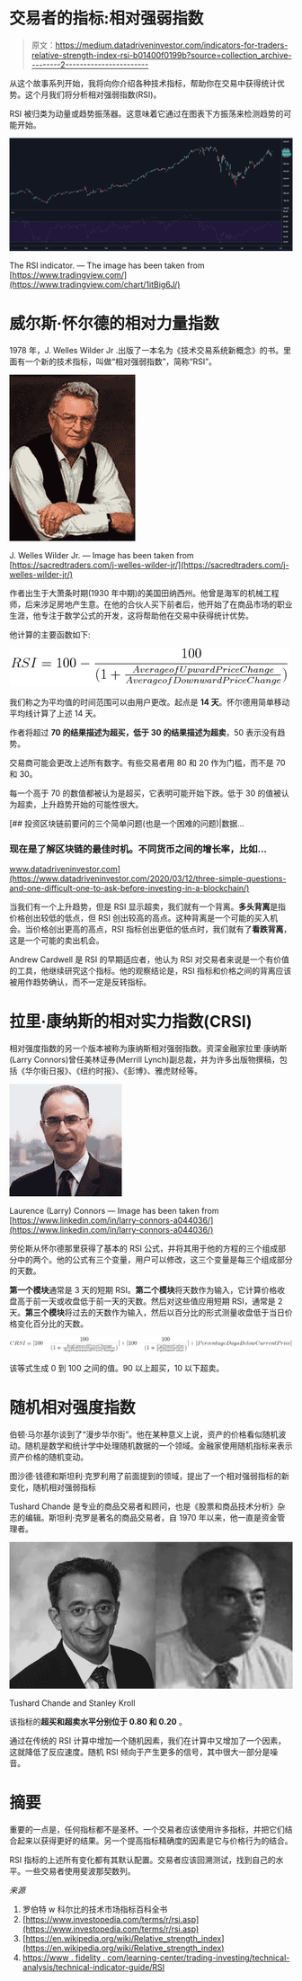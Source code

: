 # 交易者的指标:相对强弱指数

> 原文：<https://medium.datadriveninvestor.com/indicators-for-traders-relative-strength-index-rsi-b01400f0199b?source=collection_archive---------2----------------------->

从这个故事系列开始，我将向你介绍各种技术指标，帮助你在交易中获得统计优势。这个月我们将分析相对强弱指数(RSI)。

RSI 被归类为动量或趋势振荡器。这意味着它通过在图表下方振荡来检测趋势的可能开始。

![](img/2fb6d5a4a2d90d58c33053eaa1872684.png)

The RSI indicator. — The image has been taken from [https://www.tradingview.com/](https://www.tradingview.com/chart/1itBig6J/)

# 威尔斯·怀尔德的相对力量指数

1978 年，J. Welles Wilder Jr .出版了一本名为《技术交易系统新概念》的书。里面有一个新的技术指标，叫做“相对强弱指数”，简称“RSI”。

![](img/10b40c6909b3fdc91339baf746a590df.png)

J. Welles Wilder Jr. — Image has been taken from [https://sacredtraders.com/j-welles-wilder-jr/](https://sacredtraders.com/j-welles-wilder-jr/)

作者出生于大萧条时期(1930 年中期)的美国田纳西州。他曾是海军的机械工程师，后来涉足房地产生意。在他的合伙人买下前者后，他开始了在商品市场的职业生涯，他专注于数学公式的开发，这将帮助他在交易中获得统计优势。

他计算的主要函数如下:

![](img/b64e47cd340534cce98070765154f20a.png)

我们称之为平均值的时间范围可以由用户更改。起点是 **14 天**。怀尔德用简单移动平均线计算了上述 14 天。

作者将超过 **70 的结果描述为超买，低于 30 的结果描述为超卖**，50 表示没有趋势。

交易商可能会更改上述所有数字。有些交易者用 80 和 20 作为门槛，而不是 70 和 30。

每一个高于 70 的数值都被认为是超买，它表明可能开始下跌。低于 30 的值被认为超卖，上升趋势开始的可能性很大。

[](https://www.datadriveninvestor.com/2020/03/12/three-simple-questions-and-one-difficult-one-to-ask-before-investing-in-a-blockchain/) [## 投资区块链前要问的三个简单问题(也是一个困难的问题)|数据…

### 现在是了解区块链的最佳时机。不同货币之间的增长率，比如…

www.datadriveninvestor.com](https://www.datadriveninvestor.com/2020/03/12/three-simple-questions-and-one-difficult-one-to-ask-before-investing-in-a-blockchain/) 

当我们有一个上升趋势，但是 RSI 显示超卖，我们就有一个背离。**多头背离**是指价格创出较低的低点，但 RSI 创出较高的高点。这种背离是一个可能的买入机会。当价格创出更高的高点，RSI 指标创出更低的低点时，我们就有了**看跌背离**，这是一个可能的卖出机会。

Andrew Cardwell 是 RSI 的早期适应者，他认为 RSI 对交易者来说是一个有价值的工具，他继续研究这个指标。他的观察结论是，RSI 指标和价格之间的背离应该被用作趋势确认，而不一定是反转指标。

# 拉里·康纳斯的相对实力指数(CRSI)

相对强度指数的另一个版本被称为康纳斯相对强弱指数。资深金融家拉里·康纳斯(Larry Connors)曾任美林证券(Merrill Lynch)副总裁，并为许多出版物撰稿，包括《华尔街日报》、《纽约时报》、《彭博》、雅虎财经等。

![](img/3fb1289f214e110d5641b91a6e1e31d0.png)

Laurence (Larry) Connors — Image has been taken from [https://www.linkedin.com/in/larry-connors-a044036/](https://www.linkedin.com/in/larry-connors-a044036/)

劳伦斯从怀尔德那里获得了基本的 RSI 公式，并将其用于他的方程的三个组成部分中的两个。他的公式有三个变量，用户可以修改，这三个变量是每三个组成部分的天数。

**第一个模块**通常是 3 天的短期 RSI。**第二个模块**将天数作为输入，它计算价格收盘高于前一天或收盘低于前一天的天数。然后对这些值应用短期 RSI，通常是 2 天。**第三个模块**将过去的天数作为输入，然后以百分比的形式测量收盘低于当日价格变化百分比的天数。

![](img/3b064c76f1dfb1355d385d158a0e1259.png)

该等式生成 0 到 100 之间的值。90 以上超买，10 以下超卖。

# 随机相对强度指数

伯顿·马尔基尔谈到了“漫步华尔街”。他在某种意义上说，资产的价格看似随机波动。随机是数学和统计学中处理随机数据的一个领域。金融家使用随机指标来表示资产价格的随机变动。

图沙德·钱德和斯坦利·克罗利用了前面提到的领域，提出了一个相对强弱指标的新变化，随机相对强弱指标

Tushard Chande 是专业的商品交易者和顾问，也是《股票和商品技术分析》杂志的编辑。斯坦利·克罗是著名的商品交易者，自 1970 年以来，他一直是资金管理者。

![](img/90f4866565c46f9f67aaa762c10b9b10.png)

Tushard Chande and Stanley Kroll

该指标的**超买和超卖水平分别位于 0.80 和 0.20** 。

通过在传统的 RSI 计算中增加一个随机因素，我们在计算中又增加了一个因素，这就降低了反应速度。随机 RSI 倾向于产生更多的信号，其中很大一部分是噪音。

# 摘要

重要的一点是，任何指标都不是圣杯。一个交易者应该使用许多指标，并把它们结合起来以获得更好的结果。另一个提高指标精确度的因素是它与价格行为的结合。

RSI 指标的上述所有变化都有其默认配置。交易者应该回溯测试，找到自己的水平。一些交易者使用斐波那契数列。

*来源*

1.  罗伯特 w 科尔比的技术市场指标百科全书
2.  [https://www.investopedia.com/terms/r/rsi.asp](https://www.investopedia.com/terms/r/rsi.asp)
3.  [https://en.wikipedia.org/wiki/Relative_strength_index](https://en.wikipedia.org/wiki/Relative_strength_index)
4.  [https://www . fidelity . com/learning-center/trading-investing/technical-analysis/technical-indicator-guide/RSI](https://www.fidelity.com/learning-center/trading-investing/technical-analysis/technical-indicator-guide/RSI)